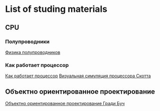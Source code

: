 # List of studing materials
## CPU
### Полупроводники
[Физика полупроводников](https://youtu.be/OMGdSCaMVD0)

### Как работает процессор
[Как работает процессор](https://www.youtube.com/watch?v=kIrKeKiJt90)
[Визуальная симуляция процессора Скотта](http://visual6502.org/JSSim/index.html)

## Объектно ориентированное проектирование
[Объектно ориентированное проектирование Гради Буч](https://docs.yandex.ru/docs/view?tm=1684254808&tld=ru&lang=ru&name=%5BGradi_Buch%5D_Obektno-orientirovannuei_analiz_i_pro(BookSee.org).pdf&text=объектно%20ориентированное%20проектирование%20Гради%20буч&url=https%3A%2F%2Fdl.booksee.org%2Fgenesis%2F334000%2Fdbcd07bbbd651a13accf03a364606e03%2F_as%2F%5BGradi_Buch%5D_Obektno-orientirovannuei_analiz_i_pro(BookSee.org).pdf&lr=213&mime=pdf&l10n=ru&sign=61d8efd52990699ab20931e2d944c67c&keyno=0&nosw=1&serpParams=tm%3D1684254808%26tld%3Dru%26lang%3Dru%26name%3D%5BGradi_Buch%5D_Obektno-orientirovannuei_analiz_i_pro(BookSee.org).pdf%26text%3D%25D0%25BE%25D0%25B1%25D1%258A%25D0%25B5%25D0%25BA%25D1%2582%25D0%25BD%25D0%25BE%2B%25D0%25BE%25D1%2580%25D0%25B8%25D0%25B5%25D0%25BD%25D1%2582%25D0%25B8%25D1%2580%25D0%25BE%25D0%25B2%25D0%25B0%25D0%25BD%25D0%25BD%25D0%25BE%25D0%25B5%2B%25D0%25BF%25D1%2580%25D0%25BE%25D0%25B5%25D0%25BA%25D1%2582%25D0%25B8%25D1%2580%25D0%25BE%25D0%25B2%25D0%25B0%25D0%25BD%25D0%25B8%25D0%25B5%2B%25D0%2593%25D1%2580%25D0%25B0%25D0%25B4%25D0%25B8%2B%25D0%25B1%25D1%2583%25D1%2587%26url%3Dhttps%253A%2F%2Fdl.booksee.org%2Fgenesis%2F334000%2Fdbcd07bbbd651a13accf03a364606e03%2F_as%2F%255BGradi_Buch%255D_Obektno-orientirovannuei_analiz_i_pro%2528BookSee.org%2529.pdf%26lr%3D213%26mime%3Dpdf%26l10n%3Dru%26sign%3D61d8efd52990699ab20931e2d944c67c%26keyno%3D0%26nosw%3D1)  

